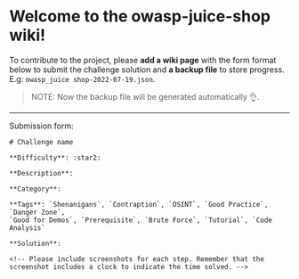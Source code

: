 # Welcome to the owasp-juice-shop wiki!

To contribute to the project, please **add a wiki page** with the form format below to submit the challenge solution and **a backup file** to store progress. E.g: `owasp_juice shop-2022-07-19.json`.

> NOTE: Now the backup file will be generated automatically :ok_hand:.

---

Submission form:

```
# Challenge name

**Difficulty**: :star2:

**Description**:

**Category**:

**Tags**: `Shenanigans`, `Contraption`, `OSINT`, `Good Practice`, `Danger Zone`,
`Good for Demos`, `Prerequisite`, `Brute Force`, `Tutorial`, `Code Analysis`

**Solution**:

<!-- Please include screenshots for each step. Remember that the screenshot includes a clock to indicate the time solved. -->
```